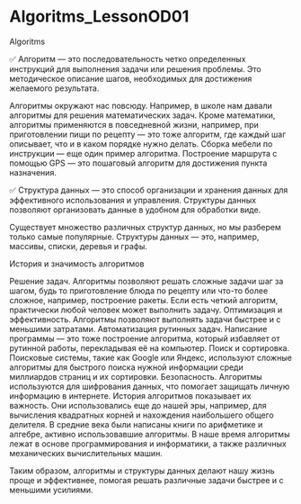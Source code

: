 # Algoritms_LessonOD01
 Algoritms

✅ Алгоритм — это последовательность четко определенных инструкций для выполнения задачи или решения проблемы. Это методическое описание шагов, необходимых для достижения желаемого результата.

Алгоритмы окружают нас повсюду. Например, в школе нам давали алгоритмы для решения математических задач. Кроме математики, алгоритмы применяются в повседневной жизни, например, при приготовлении пищи по рецепту — это тоже алгоритм, где каждый шаг описывает, что и в каком порядке нужно делать. Сборка мебели по инструкции — еще один пример алгоритма. Построение маршрута с помощью GPS — это пошаговый алгоритм для достижения пункта назначения.

✅ Структура данных — это способ организации и хранения данных для эффективного использования и управления. Структуры данных позволяют организовать данные в удобном для обработки виде.

Существует множество различных структур данных, но мы разберем только самые популярные. Структуры данных — это, например, массивы, списки, деревья и графы.

История и значимость алгоритмов

Решение задач. Алгоритмы позволяют решать сложные задачи шаг за шагом, будь то приготовление блюда по рецепту или что-то более сложное, например, построение ракеты. Если есть четкий алгоритм, практически любой человек может выполнить задачу.
Оптимизация и эффективность. Алгоритмы позволяют выполнять задачи быстрее и с меньшими затратами.
Автоматизация рутинных задач. Написание программы — это тоже построение алгоритма, который избавляет от рутинной работы, перекладывая её на компьютер.
Поиск и сортировка. Поисковые системы, такие как Google или Яндекс, используют сложные алгоритмы для быстрого поиска нужной информации среди миллиардов страниц и их сортировки.
Безопасность. Алгоритмы используются для шифрования данных, что помогает защищать личную информацию в интернете.
История алгоритмов показывает их важность. Они использовались еще до нашей эры, например, для вычисления квадратных корней и нахождения наибольшего общего делителя. В средние века были написаны книги по арифметике и алгебре, активно использовавшие алгоритмы. В наше время алгоритмы лежат в основе программирования и информатики, а также различных механических вычислительных машин.

Таким образом, алгоритмы и структуры данных делают нашу жизнь проще и эффективнее, помогая решать различные задачи быстрее и с меньшими усилиями.
